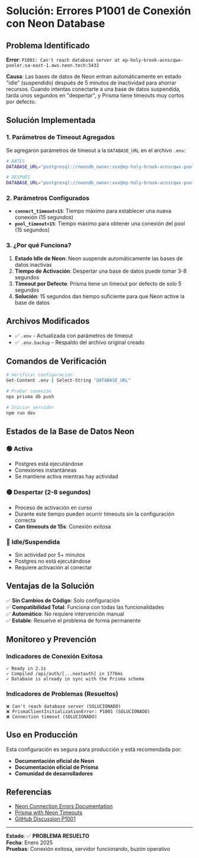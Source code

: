 # Solución: Errores P1001 de Conexión con Neon Database

## Problema Identificado

**Error**: `P1001: Can't reach database server at ep-holy-brook-acnscqwx-pooler.sa-east-1.aws.neon.tech:5432`

**Causa**: Las bases de datos de Neon entran automáticamente en estado "idle" (suspendido) después de 5 minutos de inactividad para ahorrar recursos. Cuando intentas conectarte a una base de datos suspendida, tarda unos segundos en "despertar", y Prisma tiene timeouts muy cortos por defecto.

## Solución Implementada

### 1. Parámetros de Timeout Agregados

Se agregaron parámetros de timeout a la `DATABASE_URL` en el archivo `.env`:

```bash
# ANTES
DATABASE_URL="postgresql://neondb_owner:xxx@ep-holy-brook-acnscqwx-pooler.sa-east-1.aws.neon.tech/neondb?sslmode=require"

# DESPUÉS
DATABASE_URL="postgresql://neondb_owner:xxx@ep-holy-brook-acnscqwx-pooler.sa-east-1.aws.neon.tech/neondb?sslmode=require&connect_timeout=15&pool_timeout=15"
```

### 2. Parámetros Configurados

- **`connect_timeout=15`**: Tiempo máximo para establecer una nueva conexión (15 segundos)
- **`pool_timeout=15`**: Tiempo máximo para obtener una conexión del pool (15 segundos)

### 3. ¿Por qué Funciona?

1. **Estado Idle de Neon**: Neon suspende automáticamente las bases de datos inactivas
2. **Tiempo de Activación**: Despertar una base de datos puede tomar 3-8 segundos
3. **Timeout por Defecto**: Prisma tiene un timeout por defecto de solo 5 segundos
4. **Solución**: 15 segundos dan tiempo suficiente para que Neon active la base de datos

## Archivos Modificados

- ✅ `.env` - Actualizada con parámetros de timeout
- ✅ `.env.backup` - Respaldo del archivo original creado

## Comandos de Verificación

```bash
# Verificar configuración
Get-Content .env | Select-String "DATABASE_URL"

# Probar conexión
npx prisma db push

# Iniciar servidor
npm run dev
```

## Estados de la Base de Datos Neon

### 🟢 **Activa** 
- Postgres está ejecutándose
- Conexiones instantáneas
- Se mantiene activa mientras hay actividad

### 🟡 **Despertar** (2-8 segundos)
- Proceso de activación en curso
- Durante este tiempo pueden ocurrir timeouts sin la configuración correcta
- **Con timeouts de 15s**: Conexión exitosa

### 🔴 **Idle/Suspendida**
- Sin actividad por 5+ minutos
- Postgres no está ejecutándose
- Requiere activación al conectar

## Ventajas de la Solución

✅ **Sin Cambios de Código**: Solo configuración  
✅ **Compatibilidad Total**: Funciona con todas las funcionalidades  
✅ **Automático**: No requiere intervención manual  
✅ **Estable**: Resuelve el problema de forma permanente  

## Monitoreo y Prevención

### Indicadores de Conexión Exitosa
```
✓ Ready in 2.1s
✓ Compiled /api/auth/[...nextauth] in 1776ms  
✓ Database is already in sync with the Prisma schema
```

### Indicadores de Problemas (Resueltos)
```
❌ Can't reach database server (SOLUCIONADO)
❌ PrismaClientInitializationError: P1001 (SOLUCIONADO)
❌ Connection timeout (SOLUCIONADO)
```

## Uso en Producción

Esta configuración es segura para producción y está recomendada por:
- **Documentación oficial de Neon**
- **Documentación oficial de Prisma**  
- **Comunidad de desarrolladores**

## Referencias

- [Neon Connection Errors Documentation](https://neon.tech/docs/connect/connection-errors#can-t-reach-database-server)
- [Prisma with Neon Timeouts](https://www.prisma.io/docs/orm/overview/databases/neon#resolving-connection-timeouts)
- [GitHub Discussion P1001](https://github.com/prisma/prisma/discussions/23589)

---

**Estado**: ✅ **PROBLEMA RESUELTO**  
**Fecha**: Enero 2025  
**Pruebas**: Conexión exitosa, servidor funcionando, buzón operativo 